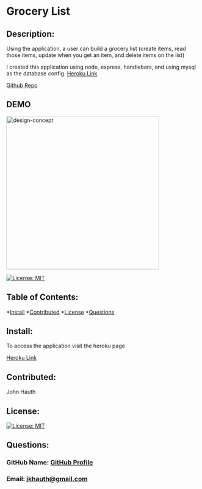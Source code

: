 # Grocery List
## Description: 
 Using the application, a user can build a grocery list (create items, read those items, update when you get an item, and delete items on the list)


I created this application using node, express, handlebars, and using mysql as the database config.
 [Heroku Link](https://grocery-list-jkhauth.herokuapp.com/burgers)

 [Github Repo](https://github.com/jkhauth/grocery-list)

## DEMO
<img width="400" alt="design-concept" src="https://user-images.githubusercontent.com/72667159/104501649-01ee5880-55ae-11eb-825c-1822dda79598.gif">

[![License: MIT](https://img.shields.io/badge/License-MIT-yellow.svg)](https://opensource.org/licenses/MIT)
## Table of Contents: 
*[Install](#install) 
*[Contributed](#contributed) 
*[License](#license) 
*[Questions](#questions) 
## Install: 
 To access the application visit the heroku page

 [Heroku Link](https://grocery-list-jkhauth.herokuapp.com/burgers)
## Contributed: 
 John Hauth
## License: 
 [![License: MIT](https://img.shields.io/badge/License-MIT-yellow.svg)](https://opensource.org/licenses/MIT)
## Questions: 
 ### GitHub Name: [GitHub Profile](https://www.github.com/jkhauth)
 ### Email: jkhauth@gmail.com